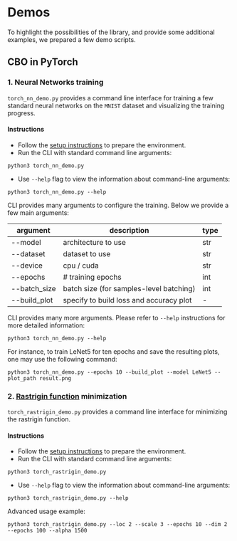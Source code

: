 # Demos

To highlight the possibilities of the library, and provide some additional examples, we prepared a few demo scripts.

## CBO in PyTorch

### 1. Neural Networks training

`torch_nn_demo.py` provides a command line interface for training a few standard neural networks on the `MNIST` dataset and visualizing the training progress.

#### Instructions

* Follow the [setup instructions](https://github.com/Igor-Tukh/cbo-in-python/blob/master/README.md) to prepare the environment.
* Run the CLI with standard command line arguments:
```
python3 torch_nn_demo.py
```
* Use `--help` flag to view the information about command-line arguments:
```
python3 torch_nn_demo.py --help
```

CLI provides many arguments to configure the training. Below we provide a few main arguments:

| **argument** | **description** | **type** |
| --- | --- | --- |
| --model | architecture to use | str |
| --dataset | dataset to use | str |
| --device | cpu / cuda | str |
| --epochs | # training epochs | int |
| --batch_size | batch size (for samples-level batching) | int |
| --build_plot | specify to build loss and accuracy plot | - |

CLI provides many more arguments. Please refer to `--help` instructions for more detailed information:
```
python3 torch_nn_demo.py --help
```

For instance, to train LeNet5 for ten epochs and save the resulting plots, one may use the following command:
```
python3 torch_nn_demo.py --epochs 10 --build_plot --model LeNet5 --plot_path result.png
```

### 2. [Rastrigin function](https://en.wikipedia.org/wiki/Rastrigin_function#:~:text=In%20mathematical%20optimization%2C%20the%20Rastrigin,has%20been%20generalized%20by%20Rudolph.) minimization


`torch_rastrigin_demo.py` provides a command line interface for minimizing the rastrigin function.

#### Instructions

* Follow the [setup instructions](https://github.com/Igor-Tukh/cbo-in-python/blob/master/README.md) to prepare the environment.
* Run the CLI with standard command line arguments:
```
python3 torch_rastrigin_demo.py
```
* Use `--help` flag to view the information about command-line arguments:
```
python3 torch_rastrigin_demo.py --help
```

Advanced usage example:
```
python3 torch_rastrigin_demo.py --loc 2 --scale 3 --epochs 10 --dim 2 --epochs 100 --alpha 1500
```
